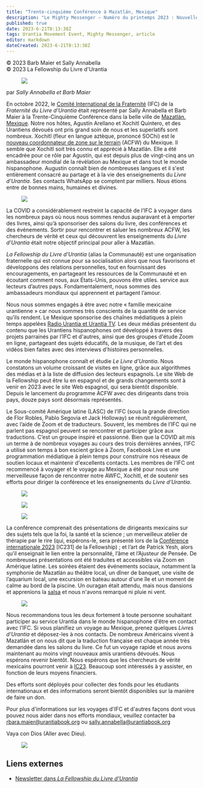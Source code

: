 ```yaml
---
title: "Trente-cinquième Conférence à Mazatlán, Mexique"
description: "Le Mighty Messenger — Numéro du printemps 2023 : Nouvelles et opinions pour les lecteurs du Livre d'Urantia"
published: true
date: 2023-6-21T8:13:38Z
tags: Urantia Movement Event, Mighty Messenger, article
editor: markdown
dateCreated: 2023-6-21T8:13:38Z
---
```


<p class="v-card v-sheet theme--light grey lighten-3 px-2">© 2023 Barb Maier et Sally Annabella<br>© 2023 La Fellowship du Livre d'Urantia</p>


<figure id="Figure_1" class="image urantiapedia image-style-align-left">
<img src="/image/article/The_Mighty_Messenger/2023_Spring/037.jpg">
</figure>

par _Sally Annabella et Barb Maier_

En octobre 2022, le [Comité International de la Fraternité](https://urantiabook.org/About-The-Urantia-Book-Fellowship#international) (IFC) de la _Fraternité du Livre d'Urantia_ était représenté par Sally Annabella et Barb Maier à la Trente-Cinquième Conférence dans la belle ville de [Mazatlán, Mexique](https://en.wikipedia.org/wiki/Mazatl%C3%A1n). Notre nos hôtes, Agustín Arellano et Xochitl Quintero, et des Urantiens dévoués ont pris grand soin de nous et les superlatifs sont nombreux. Xochitl (fleur en langue aztèque, prononcé SOChi) est le [nouveau coordonnateur de zone sur le terrain](https://urantiabook.org/resources/EmailTemplates/2021-09-20-Mini-Messenger/index_preview.html#Inaugurationr) (ACFW) du Mexique. Il semble que Xochitl soit très connu et apprécié à Mazatlán. Elle a été encadrée pour ce rôle par Agustín, qui est depuis plus de vingt-cinq ans un ambassadeur mondial de la révélation au Mexique et dans tout le monde hispanophone. Augustin connaît bien de nombreuses langues et il s'est entièrement consacré au partage et à la vie des enseignements du _Livre d'Urantia_. Ses contacts WhatsApp se comptent par milliers. Nous étions entre de bonnes mains, humaines et divines.

<figure id="Figure_2" class="image urantiapedia image-style-align-right">
<img src="/image/article/The_Mighty_Messenger/2023_Spring/004.jpg">
</figure>

La COVID a considérablement restreint la capacité de l’IFC à voyager dans les nombreux pays où nous nous sommes rendus auparavant et à emporter des livres, ainsi qu’à sponsoriser des salons du livre, des conférences et des événements. Sortir pour rencontrer et saluer les nombreux ACFW, les chercheurs de vérité et ceux qui découvrent les enseignements du _Livre d'Urantia_ était notre objectif principal pour aller à Mazatlán.

_La Fellowship du Livre d'Urantia_ (alias la Communauté) est une organisation fraternelle qui est connue pour sa socialisation alors que nous favorisons et développons des relations personnelles, tout en fournissant des encouragements, en partageant les ressources de la Communauté et en écoutant comment nous, aux États-Unis, pouvons être utiles. service aux lecteurs d’autres pays. Fondamentalement, nous sommes des ambassadeurs mondiaux qui apprennent et partagent l’amour. 

Nous nous sommes engagés à être avec notre « famille mexicaine urantienne » car nous sommes très conscients de la quantité de service qu’ils rendent. Le Mexique sponsorise des chaînes médiatiques à plein temps appelées [Radio Urantia et Urantia TV](https://urantiabook.org/urantiaTV). Les deux médias présentent du contenu que les Urantiens hispanophones ont développé à travers des projets parrainés par l’IFC et d'autres, ainsi que des groupes d'étude Zoom en ligne, partageant des sujets éducatifs, de la musique, de l’art et des vidéos bien faites avec des interviews d'histoires personnelles.

Le monde hispanophone connaît et étudie _Le Livre d'Urantia_. Nous constatons un volume croissant de visites en ligne, grâce aux algorithmes des médias et à la liste de diffusion des lecteurs espagnols. Le site Web de la Fellowship peut être lu en espagnol et de grands changements sont à venir en 2023 avec le site Web espagnol, qui sera bientôt disponible. Depuis le lancement du programme ACFW avec des dirigeants dans trois pays, douze pays sont désormais représentés.

Le Sous-comité Amérique latine (LASC) de l’IFC (sous la grande direction de Flor Robles, Pablo Segovia et Jack Holloway) se réunit régulièrement, avec l’aide de Zoom et de traducteurs. Souvent, les membres de l’IFC qui ne parlent pas espagnol peuvent se rencontrer et participer grâce aux traductions. C’est un groupe inspiré et passionné. Bien que la COVID ait mis un terme à de nombreux voyages au cours des trois dernières années, l’IFC a utilisé son temps à bon escient grâce à Zoom, Facebook Live et une programmation médiatique à plein temps pour construire nos réseaux de soutien locaux et maintenir d'excellents contacts. Les membres de l’IFC ont recommencé à voyager et le voyage au Mexique a été pour nous une merveilleuse façon de rencontrer notre AWFC, Xochitl, et de soutenir ses efforts pour diriger la conférence et les enseignements du _Livre d'Urantia_.

<figure id="Figure_3" class="image urantiapedia">
<img src="/image/article/The_Mighty_Messenger/2023_Spring/038.jpg">
</figure>

<figure id="Figure_4" class="image urantiapedia">
<img src="/image/article/The_Mighty_Messenger/2023_Spring/039.jpg">
</figure>

<figure id="Figure_5" class="image urantiapedia">
<img src="/image/article/The_Mighty_Messenger/2023_Spring/040.jpg">
</figure>

La conférence comprenait des présentations de dirigeants mexicains sur des sujets tels que la foi, la santé et la science ; un merveilleux atelier de thérapie par le rire (qui, espérons-le, sera présenté lors de la [Conférence internationale 2023](https://urantiabook.org/ic23) [IC231] de la Fellowship) ; et l’art de Patrick Yesh, alors qu’il enseignait le lien entre la personnalité, l’âme et l’Ajusteur de Pensée. De nombreuses présentations ont été traduites et accessibles via Zoom en Amérique latine. Les soirées étaient des événements sociaux, notamment la symphonie de Mazatlán au théâtre local, un dîner de banquet, une visite de l’aquarium local, une excursion en bateau autour d'une île et un moment de calme au bord de la piscine. Un ouragan était attendu, mais nous dansions et apprenions la [salsa](https://en.wikipedia.org/wiki/Salsa_(dance)) et nous n'avons remarqué ni pluie ni vent. 

<figure id="Figure_6" class="image urantiapedia image-style-align-right">
<img src="/image/article/The_Mighty_Messenger/2023_Spring/005.jpg">
</figure>

Nous recommandons tous les deux fortement à toute personne souhaitant participer au service Urantia dans le monde hispanophone d'être en contact avec l’IFC. Si vous planifiez un voyage au Mexique, prenez quelques _Livres d'Urantia_ et déposez-les à nos contacts. De nombreux Américains vivent à Mazatlán et on nous dit que la traduction française est chaque année très demandée dans les salons du livre. Ce fut un voyage rapide et nous avons maintenant au moins vingt nouveaux amis urantiens dévoués. Nous espérons revenir bientôt. Nous espérons que les chercheurs de vérité mexicains pourront venir à [IC23](https://urantiabook.org/ic23). Beaucoup sont intéressés à y assister, en fonction de leurs moyens financiers.

Des efforts sont déployés pour collecter des fonds pour les étudiants internationaux et des informations seront bientôt disponibles sur la manière de faire un don. 

Pour plus d'informations sur les voyages d'IFC et d'autres façons dont vous pouvez nous aider dans nos efforts mondiaux, veuillez contacter ba rbara.maier@urantiabook.org ou sally.annabella@urantiabook.org 

Vaya con Dios (Aller avec Dieu).

<figure id="Figure_7" class="image urantiapedia">
<img src="/image/article/The_Mighty_Messenger/2023_Spring/042.jpg">
</figure>

## Liens externes

* [Newsletter dans _La Fellowship du Livre d'Urantia_](https://assetrepository.urantiabook.org/AssetRepository/Communications/Mighty-Messenger/MM-2023-05-English-Spring.pdf)

<br>

